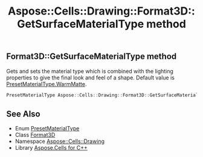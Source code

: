 ﻿---
title: Aspose::Cells::Drawing::Format3D::GetSurfaceMaterialType method
linktitle: GetSurfaceMaterialType
second_title: Aspose.Cells for C++ API Reference
description: 'Aspose::Cells::Drawing::Format3D::GetSurfaceMaterialType method. Gets and sets the material type which is combined with the lighting properties to give the final look and feel of a shape. Default value is PresetMaterialType.WarmMatte in C++.'
type: docs
weight: 800
url: /cpp/aspose.cells.drawing/format3d/getsurfacematerialtype/
---
## Format3D::GetSurfaceMaterialType method


Gets and sets the material type which is combined with the lighting properties to give the final look and feel of a shape. Default value is [PresetMaterialType.WarmMatte](../../presetmaterialtype/).

```cpp
PresetMaterialType Aspose::Cells::Drawing::Format3D::GetSurfaceMaterialType()
```

## See Also

* Enum [PresetMaterialType](../../presetmaterialtype/)
* Class [Format3D](../)
* Namespace [Aspose::Cells::Drawing](../../)
* Library [Aspose.Cells for C++](../../../)

